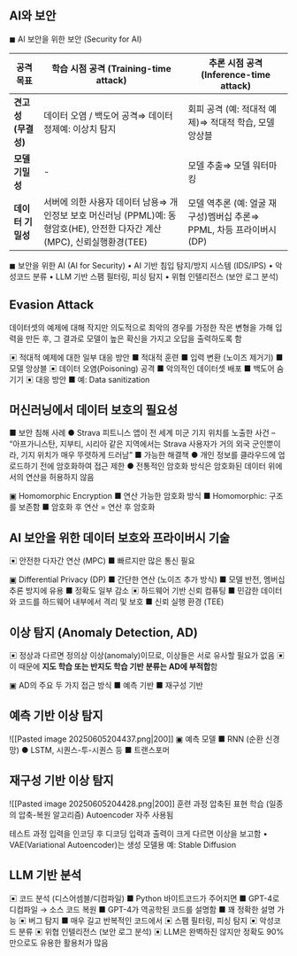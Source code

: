 ## AI와 보안

◼ AI 보안을 위한 보안 (Security for AI)

|**공격 목표**|**학습 시점 공격 (Training-time attack)**|**추론 시점 공격 (Inference-time attack)**|
|---|---|---|
|**견고성 (무결성)**|데이터 오염 / 백도어 공격⇒ 데이터 정제예: 이상치 탐지|회피 공격 (예: 적대적 예제)⇒ 적대적 학습, 모델 앙상블|
|**모델 기밀성**|-|모델 추출⇒ 모델 워터마킹|
|**데이터 기밀성**|서버에 의한 사용자 데이터 남용⇒ 개인정보 보호 머신러닝 (PPML)예: 동형암호(HE), 안전한 다자간 계산(MPC), 신뢰실행환경(TEE)|모델 역추론 (예: 얼굴 재구성)멤버십 추론⇒ PPML, 차등 프라이버시(DP)|
◼ 보안을 위한 AI (AI for Security)
	•	AI 기반 침입 탐지/방지 시스템 (IDS/IPS)
	•	악성코드 분류
	•	LLM 기반 스팸 필터링, 피싱 탐지
	•	위협 인텔리전스 (보안 로그 분석)

## **Evasion Attack**
데이터셋의 예제에 대해 작지만 의도적으로 최악의 경우를 가정한 작은 변형을 가해 입력을 만든 후, 그 결과로 모델이 높은 확신을 가지고 오답을 출력하도록 함

▣ 적대적 예제에 대한 일부 대응 방안
	■ 적대적 훈련
	■ 입력 변환 (노이즈 제거기)
	■ 모델 앙상블
▣ 데이터 오염(Poisoning) 공격
	■ 악의적인 데이터셋 배포
	■ 백도어 숨기기
▣ 대응 방안
	■ 예: Data sanitization

##  머신러닝에서 데이터 보호의 필요성
■ 보안 침해 사례
	● Strava 피트니스 앱이 전 세계 미군 기지 위치를 노출한 사건
		– “아프가니스탄, 지부티, 시리아 같은 지역에서는 Strava 사용자가 거의 외국 군인뿐이라, 기지 위치가 매우 뚜렷하게 드러남”
■ 가능한 해결책
	● 개인 정보를 클라우드에 업로드하기 전에 암호화하여 접근 제한
	● 전통적인 암호화 방식은 암호화된 데이터 위에서의 연산을 허용하지 않음

▣ Homomorphic Encryption
	■ 연산 가능한 암호화 방식
	■ Homomorphic: 구조를 보존함
	■ 암호화 후 연산 = 연산 후 암호화
## AI 보안을 위한 데이터 보호와 프라이버시 기술

▣ 안전한 다자간 연산 (MPC)
■ 빠르지만 많은 통신 필요

▣ Differential Privacy (DP)
	■ 간단한 연산 (노이즈 추가 방식)
	■ 모델 반전, 멤버십 추론 방지에 유용
	■ 정확도 일부 감소
▣ 하드웨어 기반 신뢰 컴퓨팅
	■ 민감한 데이터와 코드를 하드웨어 내부에서 격리 및 보호
	■ 신뢰 실행 환경 (TEE)
## 이상 탐지 (**Anomaly Detection**, AD)

▣ 정상과 다르면 정의상 이상(anomaly)이므로,
이상들은 서로 유사할 필요가 없음
▣ 이 때문에 **지도 학습 또는 반지도 학습 기반 분류는 AD에 부적합**함

▣ AD의 주요 두 가지 접근 방식
■ 예측 기반
■ 재구성 기반
## 예측 기반 이상 탐지
![[Pasted image 20250605204437.png|200]]
▣ 예측 모델
■ RNN (순환 신경망)
● LSTM, 시퀀스-투-시퀀스 등
■ 트랜스포머
## 재구성 기반 이상 탐지
![[Pasted image 20250605204428.png|200]]
훈련 과정
압축된 표현 학습 (일종의 압축-복원 알고리즘)
Autoencoder 자주 사용됨

테스트 과정
입력을 인코딩 후 디코딩
입력과 출력이 크게 다르면
이상을 보고함
	•	VAE(Variational Autoencoder)는 생성 모델용
예: Stable Diffusion
## LLM 기반 분석

▣ 코드 분석 (디스어셈블/디컴파일)
	■ Python 바이트코드가 주어지면
	■ GPT-4로 디컴파일 → 소스 코드 복원
	■ GPT-4가 역공학된 코드를 설명함
	■ 꽤 정확한 설명 가능
▣ 버그 탐지
	■ 매우 길고 반복적인 코드에서
▣ 스팸 필터링, 피싱 탐지
▣ 악성코드 분류
▣ 위협 인텔리전스 (보안 로그 분석)
▣ LLM은 완벽하진 않지만
	정확도 90%만으로도 유용한 활용처가 많음
